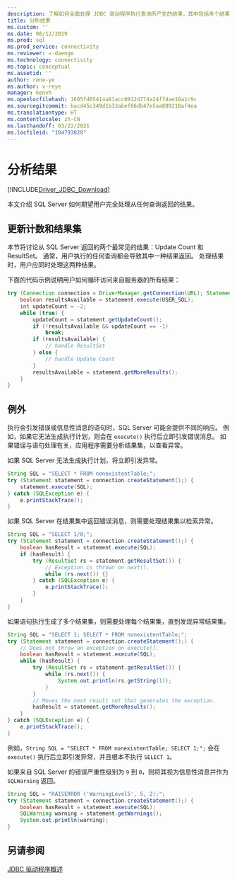 ```yaml
---
description: 了解如何全面处理 JDBC 驱动程序执行查询所产生的结果，其中包括多个结果集。
title: 分析结果
ms.custom: ''
ms.date: 08/12/2019
ms.prod: sql
ms.prod_service: connectivity
ms.reviewer: v-daenge
ms.technology: connectivity
ms.topic: conceptual
ms.assetid: ''
author: rene-ye
ms.author: v-reye
manager: kenvh
ms.openlocfilehash: 1605fd65414a81acc0912d774a24ff4ae10a1c9c
ms.sourcegitcommit: bacd45c349d1b33abef66db47e5aa809218af4ea
ms.translationtype: HT
ms.contentlocale: zh-CN
ms.lasthandoff: 03/22/2021
ms.locfileid: "104793028"
---
```

# <a name="parsing-the-results"></a>分析结果

[!INCLUDE[Driver_JDBC_Download](../../includes/driver_jdbc_download.md)]

本文介绍 SQL Server 如何期望用户完全处理从任何查询返回的结果。

## <a name="update-counts-and-result-sets"></a>更新计数和结果集

本节将讨论从 SQL Server 返回的两个最常见的结果：Update Count 和 ResultSet。 通常，用户执行的任何查询都会导致其中一种结果返回。 处理结果时，用户应同时处理这两种结果。

下面的代码示例说明用户如何循环访问来自服务器的所有结果：

```java
try (Connection connection = DriverManager.getConnection(URL); Statement statement = connection.createStatement()) {
    boolean resultsAvailable = statement.execute(USER_SQL);
    int updateCount = -2;
    while (true) {
        updateCount = statement.getUpdateCount();
        if (!resultsAvailable && updateCount == -1)
            break;
        if (resultsAvailable) {
            // handle ResultSet
        } else {
            // handle Update Count
        }
        resultsAvailable = statement.getMoreResults();
    }
}
```

## <a name="exceptions"></a>例外

执行会引发错误或信息性消息的语句时，SQL Server 可能会提供不同的响应。 例如，如果它无法生成执行计划，则会在 `execute()` 执行后立即引发错误消息。 如果错误与语句处理有关，应用程序需要分析结果集，以查看异常。

如果 SQL Server 无法生成执行计划，将立即引发异常。

```java
String SQL = "SELECT * FROM nonexistentTable;";
try (Statement statement = connection.createStatement();) {
    statement.execute(SQL);
} catch (SQLException e) {
    e.printStackTrace();
}
```

如果 SQL Server 在结果集中返回错误消息，则需要处理结果集以检索异常。

```java
String SQL = "SELECT 1/0;";
try (Statement statement = connection.createStatement();) {
    boolean hasResult = statement.execute(SQL);
    if (hasResult) {
        try (ResultSet rs = statement.getResultSet()) {
            // Exception is thrown on next().
            while (rs.next()) {}
        } catch (SQLException e) {
            e.printStackTrace();
        }
    }
}
```

如果语句执行生成了多个结果集，则需要处理每个结果集，直到发现异常结果集。

```java
String SQL = "SELECT 1; SELECT * FROM nonexistentTable;";
try (Statement statement = connection.createStatement();) {
    // Does not throw an exception on execute().
    boolean hasResult = statement.execute(SQL);
    while (hasResult) {
        try (ResultSet rs = statement.getResultSet()) {
            while (rs.next()) {
                System.out.println(rs.getString(1));
            }
        }
        // Moves the next result set that generates the exception.
        hasResult = statement.getMoreResults();
    }
} catch (SQLException e) {
    e.printStackTrace();
}
```

例如，`String SQL = "SELECT * FROM nonexistentTable; SELECT 1;";` 会在 `execute()` 执行后立即引发异常，并且根本不执行 `SELECT 1`。

如果来自 SQL Server 的错误严重性级别为 `9` 到 `0`，则将其视为信息性消息并作为 `SQLWarning` 返回。

```java
String SQL = "RAISERROR ('WarningLevel5', 5, 2);";
try (Statement statement = connection.createStatement();) {
    boolean hasResult = statement.execute(SQL);
    SQLWarning warning = statement.getWarnings();
    System.out.println(warning);
}
```

## <a name="see-also"></a>另请参阅

[JDBC 驱动程序概述](overview-of-the-jdbc-driver.md)
